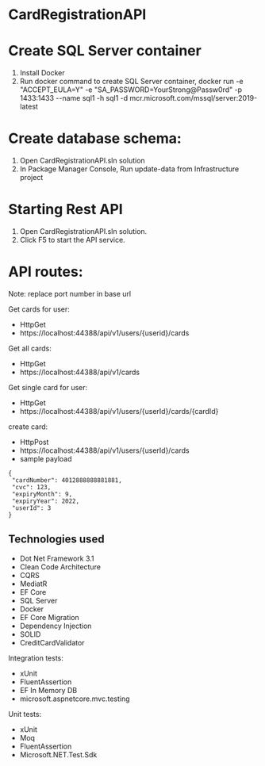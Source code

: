 # CardRegistrationAPI

# Create SQL Server container

1. Install Docker
2. Run docker command to create SQL Server container, docker run -e "ACCEPT_EULA=Y" -e "SA_PASSWORD=YourStrong@Passw0rd" -p 1433:1433 --name sql1 -h sql1 -d mcr.microsoft.com/mssql/server:2019-latest

# Create database schema:
1. Open CardRegistrationAPI.sln solution
2. In Package Manager Console, Run update-data from Infrastructure project

# Starting Rest API
1. Open CardRegistrationAPI.sln solution.
2. Click F5 to start the API service.

# API routes:

Note: replace port number in base url

Get cards for user:
- HttpGet
- https://localhost:44388/api/v1/users/{userid}/cards

Get all cards:
- HttpGet
- https://localhost:44388/api/v1/cards

Get single card for user:
- HttpGet
- https://localhost:44388/api/v1/users/{userId}/cards/{cardId}

create card:
- HttpPost
- https://localhost:44388/api/v1/users/{userId}/cards
- sample payload
```
{
 "cardNumber": 4012888888881881,
 "cvc": 123,
 "expiryMonth": 9,
 "expiryYear": 2022,
 "userId": 3
}
```

## Technologies used

- Dot Net Framework 3.1
- Clean Code Architecture
- CQRS
- MediatR
- EF Core
- SQL Server
- Docker
- EF Core Migration
- Dependency Injection
- SOLID
- CreditCardValidator

Integration tests:
- xUnit
- FluentAssertion
- EF In Memory DB
- microsoft.aspnetcore.mvc.testing


Unit tests:
- xUnit
- Moq
- FluentAssertion
- Microsoft.NET.Test.Sdk


